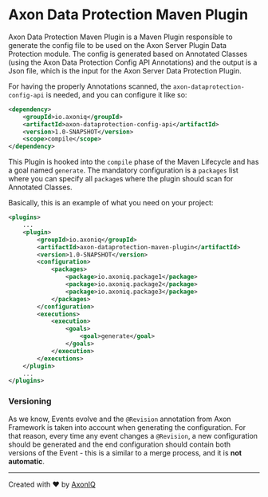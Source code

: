 # Axon Data Protection Maven Plugin

Axon Data Protection Maven Plugin is a Maven Plugin responsible to generate the config file to be used on the Axon Server Plugin Data Protection module. The config is generated based on Annotated Classes (using the Axon Data Protection Config API Annotations) and the output is a Json file, which is the input for the Axon Server Data Protection Plugin.

For having the properly Annotations scanned, the `axon-dataprotection-config-api` is needed, and you can configure it like so:
```xml
<dependency>
    <groupId>io.axoniq</groupId>
    <artifactId>axon-dataprotection-config-api</artifactId>
    <version>1.0-SNAPSHOT</version>
    <scope>compile</scope>
</dependency>
```

This Plugin is hooked into the `compile` phase of the Maven Lifecycle and has a goal named `generate`.
The mandatory configuration is a `packages` list where you can specify all `package`s where the plugin should scan for Annotated Classes.

Basically, this is an example of what you need on your project:

```xml
<plugins>
    ...
    <plugin>
        <groupId>io.axoniq</groupId>
        <artifactId>axon-dataprotection-maven-plugin</artifactId>
        <version>1.0-SNAPSHOT</version>
        <configuration>
            <packages>
                <package>io.axoniq.package1</package>
                <package>io.axoniq.package2</package>
                <package>io.axoniq.package3</package>
            </packages>
        </configuration>
        <executions>
            <execution>
                <goals>
                    <goal>generate</goal>
                </goals>
            </execution>
        </executions>
    </plugin>
    ...
</plugins>
```

### Versioning

As we know, Events evolve and the `@Revision` annotation from Axon Framework is taken into account when generating the configuration. For that reason, every time any event changes a `@Revision`, a new configuration should be generated and the end configuration should contain both versions of the Event - this is a similar to a merge process, and it is **not automatic**.

---
Created with :heart: by [AxonIQ](https://axoniq.io/)